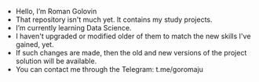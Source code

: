 - Hello, I’m Roman Golovin
- That repository isn't much yet. It contains my study projects.
- I’m currently learning Data Science.
- I haven't upgraded or modified older of them to match the new skills I've gained, yet.
- If such changes are made, then the old and new versions of the project solution will be available.
- You can contact me through the Telegram: t.me/goromaju
